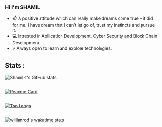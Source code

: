 ### Hi I'm SHAMIL

- 📫 A positive attitude which can really make dreams come true – it did for me. I have dream that I can’t let go of, trust my instincts and pursue it.
- 💻 Intrested in Apllication Development, Cyber Security and Block Chain Development
- ⚡ Always open to learn and explore technologies. 

<!-- ## Connect with me : -->

<!-- <p align="left">
<a href=https://www.linkedin.com/in/shamil-t target="blank">
  <img src="https://img.icons8.com/color/96/000000/linkedin.png"/>
  </a>
</p> -->

## Stats :

<!-- ![Shamil-t's GitHub stats](https://github-readme-stats.vercel.app/api?username=shamil-t&show_icons=true&theme=radical) -->
![Shamil-t's GitHub stats](https://github-readme-stats.vercel.app/api?username=shamil-t&show_icons=true&theme=radical)

##

[![Readme Card](https://github-readme-stats.vercel.app/api/pin/?username=shamil-t&repo=ehr-blockchain)](https://github.com/shamil-t/ehr-blockchain)

## 
<!-- [![Top Langs](https://github-readme-stats.vercel.app/api/top-langs/?username=shamil-t&layout=compact)](https://github.com/shamil-t/README.md) -->
[![Top Langs](https://github-readme-stats.vercel.app/api/top-langs/?username=shamil-t&langs_count=5)](https://github.com/shamil-t/README.md)

<!--START_SECTION:waka-->

<!--END_SECTION:waka-->

##
[![willianrod's wakatime stats](https://github-readme-stats.vercel.app/api/wakatime?username=shamil&v=2&langs_count=5)](https://wakatime.com/@shamil)
